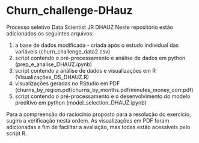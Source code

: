 # Churn_challenge-DHauz
Processo seletivo Data Scientist JR DHAUZ
Neste repositório estão adicionados os seguintes arquivos:
1) a base de dados modificada - criada após o estudo individual das variáveis (churn_challenge_data2.csv)
2) script contendo o pré-processamento e análise de dados em python (prep_e_analise_DHAUZ.ipynb)
3) script contendo a análise de dados e visualizações em R (Visualizações_DS_DHAUZ.R)
4) visualizações geradas no RStudio em PDF (churns_by_region.pdf/churns_by_months.pdf/minutes_money_corr.pdf)
5) script contendo o pré-processamento e o desenvolvimento do modelo preditivo em python (model_selection_DHAUZ.ipynb)

Para a compreensão do raciocínio proposto para a resolução do exercício, sugiro a verificação nesta ordem.
As visualizações em PDF foram adicionadas a fim de facilitar a avaliação, mas todas estão acessíveis pelo script R.
